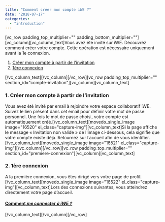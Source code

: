 ```yaml
---
title: "Comment créer mon compte iWE ?"
date: "2018-07-17"
categories: 
  - "introduction"
---
```


\[vc\_row padding\_top\_multiplier="" padding\_bottom\_multiplier=""\]\[vc\_column\]\[vc\_column\_text\]Vous avez été invité sur iWE. Découvrez comment créer votre compte. Cette opération est nécessaire uniquement avant la 1e connexion.

1. [Créer mon compte à partir de l'invitation](#compte-invitation)
2. [1ère connexion](#premiere-connexion)

\[/vc\_column\_text\]\[/vc\_column\]\[/vc\_row\]\[vc\_row padding\_top\_multiplier="" section\_id="compte-invitation"\]\[vc\_column\]\[vc\_column\_text\]

### **1\. Créer mon compte à partir de l’invitation**

Vous avez été invité par email à rejoindre votre espace collaboratif iWE. Suivez le lien présent dans cet email pour définir votre mot de passe personnel. Une fois le mot de passe choisi, votre compte est automatiquement créé.\[/vc\_column\_text\]\[movedo\_single\_image image="16520" el\_class="capture-img"\]\[vc\_column\_text\]Si la page affiche le message « Invitation non valide » de l'image ci-dessous, cela signifie que votre compte existe déjà. Retournez sur l’accueil afin de vous identifier. \[/vc\_column\_text\]\[movedo\_single\_image image="16521" el\_class="capture-img"\]\[/vc\_column\]\[/vc\_row\]\[vc\_row padding\_top\_multiplier="" section\_id="premiere-connexion"\]\[vc\_column\]\[vc\_column\_text\]

### **2\. 1ère connexion**

A la première connexion, vous êtes dirigé vers votre page de profil.\[/vc\_column\_text\]\[movedo\_single\_image image="16522" el\_class="capture-img"\]\[vc\_column\_text\]Lors des connexions suivantes, vous atteindrez directement votre page d’accueil.

#### [**Comment** _**me connecter à iWE ?**_](https://learn.iwecloud.com/documentation/introduction/comment-connecter-iwe/)

\[/vc\_column\_text\]\[/vc\_column\]\[/vc\_row\]
